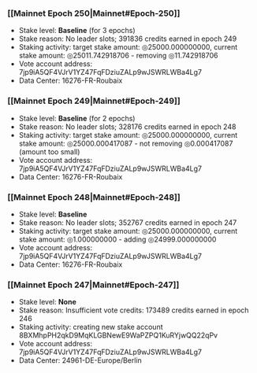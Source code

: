 ### [[Mainnet Epoch 250|Mainnet#Epoch-250]]
* Stake level: **Baseline** (for 3 epochs)
* Stake reason: No leader slots; 391836 credits earned in epoch 249
* Staking activity: target stake amount: ◎25000.000000000, current stake amount: ◎25011.742918706 - removing ◎11.742918706
* Vote account address: 7jp9iA5QF4VJrV1YZ47FqFDziuZALp9wJSWRLWBa4Lg7
* Data Center: 16276-FR-Roubaix
### [[Mainnet Epoch 249|Mainnet#Epoch-249]]
* Stake level: **Baseline** (for 2 epochs)
* Stake reason: No leader slots; 328176 credits earned in epoch 248
* Staking activity: target stake amount: ◎25000.000000000, current stake amount: ◎25000.000417087 - not removing ◎0.000417087 (amount too small)
* Vote account address: 7jp9iA5QF4VJrV1YZ47FqFDziuZALp9wJSWRLWBa4Lg7
* Data Center: 16276-FR-Roubaix
### [[Mainnet Epoch 248|Mainnet#Epoch-248]]
* Stake level: **Baseline**
* Stake reason: No leader slots; 352767 credits earned in epoch 247
* Staking activity: target stake amount: ◎25000.000000000, current stake amount: ◎1.000000000 - adding ◎24999.000000000
* Vote account address: 7jp9iA5QF4VJrV1YZ47FqFDziuZALp9wJSWRLWBa4Lg7
* Data Center: 16276-FR-Roubaix
### [[Mainnet Epoch 247|Mainnet#Epoch-247]]
* Stake level: **None**
* Stake reason: Insufficient vote credits: 173489 credits earned in epoch 246
* Staking activity: creating new stake account 8BXMhpPH2qkD9MqKLGBNewE9WaPZPQ1KuRYjwQQ22qPv
* Vote account address: 7jp9iA5QF4VJrV1YZ47FqFDziuZALp9wJSWRLWBa4Lg7
* Data Center: 24961-DE-Europe/Berlin